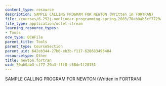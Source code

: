 ```yaml
---
content_type: resource
description: SAMPLE CALLING PROGRAM FOR NEWTON (Written in FORTRAN)
file: /courses/6-252j-nonlinear-programming-spring-2003/70ab0ab3cf7729a3fff8c58de1f20151_newton.fortran
file_type: application/octet-stream
learning_resource_types:
- Tools
ocw_type: OCWFile
parent_title: Tools
parent_type: CourseSection
parent_uid: 642eb344-27b0-eb3b-f117-628683495484
resourcetype: Other
title: newton.fortran
uid: 70ab0ab3-cf77-29a3-fff8-c58de1f20151
---
```

SAMPLE CALLING PROGRAM FOR NEWTON (Written in FORTRAN)

